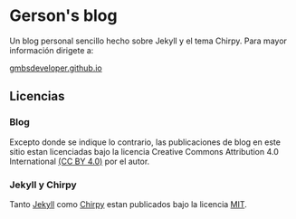 # Gerson's blog

Un blog personal sencillo hecho sobre Jekyll y el tema Chirpy. Para mayor información dirigete a:

[gmbsdeveloper.github.io](https://gmbsdeveloper.github.io/) 

## Licencias

### Blog

Excepto donde se indique lo contrario, las publicaciones de blog en este sitio estan licenciadas bajo la licencia Creative Commons Attribution 4.0 International [(CC BY 4.0)][ccby40] por el autor.

### Jekyll y Chirpy

Tanto [Jekyll](https://jekyllrb.com/) como [Chirpy](https://github.com/cotes2020/jekyll-theme-chirpy/) estan publicados bajo la licencia [MIT][mit].

[mit]: https://github.com/gmbsdeveloper/gmbsdeveloper.github.io/blob/main/LICENSE
[ccby40]: https://creativecommons.org/licenses/by/4.0/
